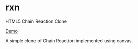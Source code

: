 rxn
===

HTML5 Chain Reaction Clone

[Demo](http://code-curve.github.io/rxn-demo/)

A simple clone of Chain Reaction implemented using canvas.
